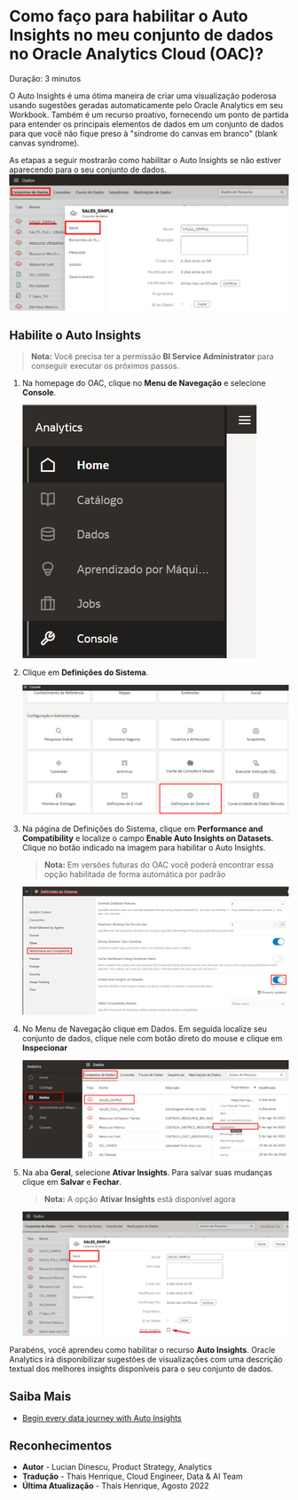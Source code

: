 # Como faço para habilitar o Auto Insights no meu conjunto de dados no Oracle Analytics Cloud (OAC)?

Duração: 3 minutos

O Auto Insights é uma ótima maneira de criar uma visualização poderosa usando sugestões geradas automaticamente pelo Oracle Analytics em seu Workbook. Também é um recurso proativo, fornecendo um ponto de partida para entender os principais elementos de dados em um conjunto de dados para que você não fique preso à "síndrome do canvas em branco" (blank canvas syndrome).

As etapas a seguir mostrarão como habilitar o Auto Insights se não estiver aparecendo para o seu conjunto de dados.
   ![No Auto-Insights](images/dataset-no-auto-insights.png)

## Habilite o Auto Insights
  > **Nota:** Você precisa ter a permissão **BI Service Administrator** para conseguir executar os próximos passos.

1. Na homepage do OAC, clique no **Menu de Navegação** e selecione **Console**.

   ![Console](images/console.png)

2. Clique em **Definições do Sistema**.

   ![System Settings](images/system-settings.png)

3. Na página de Definições do Sistema, clique em **Performance and Compatibility** e localize o campo **Enable Auto Insights on Datasets**. Clique no botão indicado na imagem para habilitar o Auto Insights.
      > **Nota:** Em versões futuras do OAC você poderá encontrar essa opção habilitada de forma automática por padrão

      ![Enable Auto Insights](images/enable-auto-insights.png)


4. No Menu de Navegação clique em Dados. Em seguida localize seu conjunto de dados, clique nele com botão direto do mouse e clique em **Inspecionar**

      ![Access Dataset](images/access-dataset.png)

5. Na aba **Geral**, selecione **Ativar Insights**. Para salvar suas mudanças clique em **Salvar** e **Fechar**.
      > **Nota:** A opção **Ativar Insights** está disponível agora

      ![Enable Auto Insights](images/dataset-enable-auto-insights.png)


Parabéns, você aprendeu como habilitar o recurso **Auto Insights**. Oracle Analytics irá disponibilizar sugestões de visualizações com uma descrição textual dos melhores insights disponíveis para o seu conjunto de dados.


## Saiba Mais
* [Begin every data journey with Auto Insights](https://blogs.oracle.com/analytics/post/begin-every-data-journey-with-auto-insights)

## Reconhecimentos
* **Autor** - Lucian Dinescu, Product Strategy, Analytics
* **Tradução** - Thais Henrique, Cloud Engineer, Data & AI Team
* **Última Atualização** - Thais Henrique,  Agosto 2022
